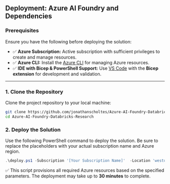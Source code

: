 ## Deployment: Azure AI Foundry and Dependencies

### **Prerequisites**
Ensure you have the following before deploying the solution:
- ✅ **Azure Subscription:** Active subscription with sufficient privileges to create and manage resources.  
- ✅ **Azure CLI:** Install the [Azure CLI](https://learn.microsoft.com/en-us/cli/azure/get-started-with-azure-cli) for managing Azure resources.  
- ✅ **IDE with Bicep & PowerShell Support:** Use [VS Code](https://code.visualstudio.com/download) with the **Bicep extension** for development and validation.  

---

### **1. Clone the Repository**
Clone the project repository to your local machine:

```bash
git clone https://github.com/jonathanscholtes/Azure-AI-Foundry-Databricks-Research.git
cd Azure-AI-Foundry-Databricks-Research
```


### 2. Deploy the Solution  

Use the following PowerShell command to deploy the solution. Be sure to replace the placeholders with your actual subscription name and Azure region.


```powershell
.\deploy.ps1 -Subscription '[Your Subscription Name]'  -Location 'westus2' -AILocation 'westus
```


✅ This script provisions all required Azure resources based on the specified parameters. The deployment may take up to **30 minutes** to complete.



  